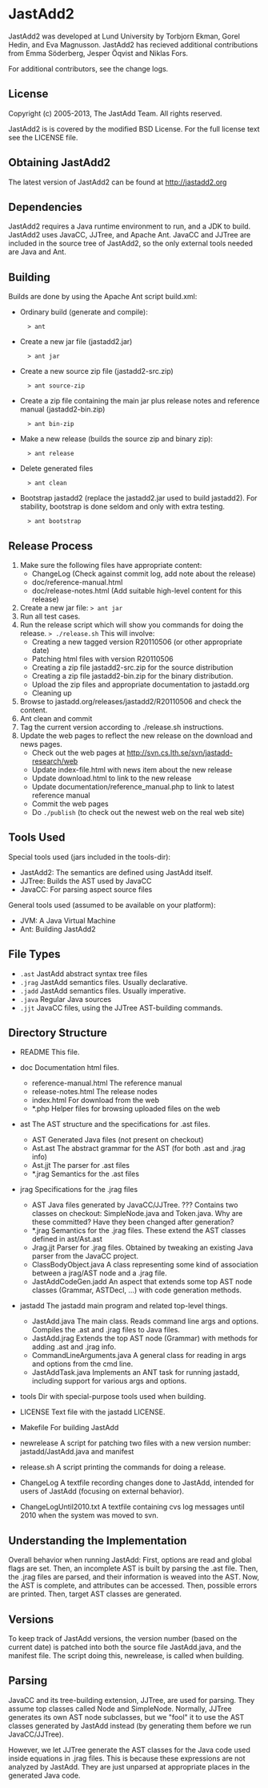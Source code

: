 JastAdd2
========

JastAdd2 was developed at Lund University by Torbjorn Ekman, Gorel Hedin,
and Eva Magnusson. JastAdd2 has recieved additional contributions from
Emma Söderberg, Jesper Öqvist and Niklas Fors.

For additional contributors, see the change logs.

License
-------

Copyright (c) 2005-2013, The JastAdd Team. All rights reserved.

JastAdd2 is  is covered by the modified BSD License. For the full license text
see the LICENSE file.

Obtaining JastAdd2
------------------

The latest version of JastAdd2 can be found at http://jastadd2.org

Dependencies
------------

JastAdd2 requires a Java runtime environment to run, and a JDK to build.
JastAdd2 uses JavaCC, JJTree, and Apache Ant. JavaCC and JJTree are included in
the source tree of JastAdd2, so the only external tools needed are Java
and Ant.

Building
--------

Builds are done by using the Apache Ant script build.xml:

* Ordinary build (generate and compile):

        > ant

* Create a new jar file (jastadd2.jar)

        > ant jar

* Create a new source zip file (jastadd2-src.zip)

        > ant source-zip

* Create a zip file containing the main jar plus release notes and reference
  manual (jastadd2-bin.zip)

        > ant bin-zip

* Make a new release (builds the source zip and binary zip):

        > ant release

* Delete generated files

        > ant clean

* Bootstrap jastadd2 (replace the jastadd2.jar used to build jastadd2).
  For stability, bootstrap is done seldom and only with extra testing.

        > ant bootstrap

Release Process
---------------

  1. Make sure the following files have appropriate content:
     - ChangeLog (Check against commit log, add note about the release)
     - doc/reference-manual.html
     - doc/release-notes.html (Add suitable high-level content for this release)
  2. Create a new jar file:
      `> ant jar`
  3. Run all test cases.
  4. Run the release script which will show you commands for doing the release.
     `> ./release.sh`
     This will involve:
     - Creating a new tagged version R20110506 (or other appropriate date)
     - Patching html files with version R20110506
     - Creating a zip file jastadd2-src.zip for the source distribution
     - Creating a zip file jastadd2-bin.zip for the binary distribution.
     - Upload the zip files and appropriate documentation to jastadd.org
     - Cleaning up
  5. Browse to jastadd.org/releases/jastadd2/R20110506 and check the content.
  6. Ant clean and commit
  7. Tag the current version according to ./release.sh instructions.
  8. Update the web pages to reflect the new release on the download and news pages.
     - Check out the web pages at http://svn.cs.lth.se/svn/jastadd-research/web
     - Update index-file.html with news item about the new release
     - Update download.html to link to the new release
     - Update documentation/reference_manual.php to link to latest reference manual
     - Commit the web pages
     - Do `./publish` (to check out the newest web on the real web site)

Tools Used
----------

Special tools used (jars included in the tools-dir):

* JastAdd2: The semantics are defined using JastAdd itself.
* JJTree:   Builds the AST used by JavaCC
* JavaCC:   For parsing aspect source files

General tools used (assumed to be available on your platform):

* JVM:      A Java Virtual Machine
* Ant:      Building JastAdd2

File Types
----------

* `.ast`      JastAdd abstract syntax tree files
* `.jrag`     JastAdd semantics files. Usually declarative.
* `.jadd`     JastAdd semantics files. Usually imperative.
* `.java`     Regular Java sources
* `.jjt`      JavaCC files, using the JJTree AST-building commands.

Directory Structure
-------------------

* README      This file.
* doc         Documentation html files.
    - reference-manual.html   The reference manual
    - release-notes.html      The release nodes
    - index.html              For download from the web
    - *.php                   Helper files for browsing uploaded files on the web
* ast         The AST structure and the specifications for .ast files.
    - AST           Generated Java files (not present on checkout)
    - Ast.ast       The abstract grammar for the AST
                     (for both .ast and .jrag info)
    - Ast.jjt       The parser for .ast files
    - *.jrag        Semantics for the .ast files

* jrag        Specifications for the .jrag files
    - AST           Java files generated by JavaCC/JJTree.
                  ??? Contains two classes on checkout:
                      SimpleNode.java and Token.java.
                      Why are these committed?
                      Have they been changed after generation?
    - *.jrag        Semantics for the .jrag files. These extend the
                  AST classes defined in ast/Ast.ast
    - Jrag.jjt      Parser for .jrag files. Obtained by tweaking an
                  existing Java parser from the JavaCC project.
    - ClassBodyObject.java
                  A class representing some kind of association between 
                  a jrag/AST node and a .jrag file.
    - JastAddCodeGen.jadd
                  An aspect that extends some top AST node classes
                  (Grammar, ASTDecl, ...) with code generation methods.

* jastadd      The jastadd main program and related top-level things.
    - JastAdd.java  The main class. Reads command line args and options.
                  Compiles the .ast and .jrag files to Java files.
    - JastAdd.jrag  Extends the top AST node (Grammar) with methods for
                  adding .ast and .jrag info.
    - CommandLineArguments.java
                  A general class for reading in args and options
                  from the cmd line.
    - JastAddTask.java
                  Implements an ANT task for running jastadd, including
                  support for various args and options.

* tools        Dir with special-purpose tools used when building.
* LICENSE      Text file with the jastadd LICENSE.
* Makefile     For building JastAdd
* newrelease   A script for patching two files with a new version
               number: jastadd/JastAdd.java and manifest
* release.sh   A script printing the commands for doing a release.
* ChangeLog    A textfile recording changes done to JastAdd, intended for
               users of JastAdd (focusing on external behavior).
* ChangeLogUntil2010.txt
               A textfile containing cvs log messages until 2010 when the
               system was moved to svn.

Understanding the Implementation
--------------------------------

Overall behavior when running JastAdd:
First, options are read and global flags are set.
Then, an incomplete AST is built by parsing the .ast file.
Then, the .jrag files are parsed, and their information is weaved into the AST.
Now, the AST is complete, and attributes can be accessed.
Then, possible errors are printed.
Then, target AST classes are generated.

Versions
--------

To keep track of JastAdd versions, the version number (based on the current date) is patched into both the source file JastAdd.java, and the manifest file. The script doing this, newrelease, is called when building.

Parsing
-------

JavaCC and its tree-building extension, JJTree, are used for parsing. They assume top classes called Node and SimpleNode. Normally, JJTree generates its own AST node subclasses, but we "fool" it to use the AST classes generated by JastAdd instead (by generating them before we run JavaCC/JJTree).

However, we let JJTree generate the AST classes for the Java code used inside equations in .jrag files. This is because these expressions are not analyzed by JastAdd. They are just unparsed at appropriate places in the generated Java code.
